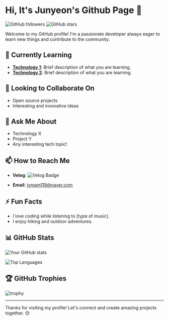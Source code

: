 # Hi, It's Junyeon's Github Page 👋

![GitHub followers](https://img.shields.io/github/followers/yourusername?label=Follow&style=social)
![GitHub stars](https://img.shields.io/github/stars/yourusername?affiliations=OWNER&style=social)

Welcome to my GitHub profile! I'm a passionate developer always eager to learn new things and contribute to the community.


## 🌱 Currently Learning

- [**Technology 1**](https://www.example.com): Brief description of what you are learning.
- [**Technology 2**](https://www.example.com): Brief description of what you are learning.

## 👯 Looking to Collaborate On

- Open source projects
- Interesting and innovative ideas

## 💬 Ask Me About

- Technology X
- Project Y
- Any interesting tech topic!

## 📫 How to Reach Me
- **Velog**: ![Velog Badge](https://img.shields.io/badge/Velog-junyeon00-20c997?style=for-the-badge&logo=velog&link=https://velog.io/@junyeon00/posts)


- **Email**: [jymam119@naver.com](mailto:jymam119@naver.com)

## ⚡ Fun Facts

- I love coding while listening to [type of music].
- I enjoy hiking and outdoor adventures.

## 📊 GitHub Stats

![Your GitHub stats](https://github-readme-stats.vercel.app/api?username=yourusername&show_icons=true&theme=radical)

![Top Languages](https://github-readme-stats.vercel.app/api/top-langs/?username=yourusername&layout=compact&theme=radical)

## 🏆 GitHub Trophies

![trophy](https://github-profile-trophy.vercel.app/?username=yourusername&theme=radical)

---

Thanks for visiting my profile! Let's connect and create amazing projects together. 😊

